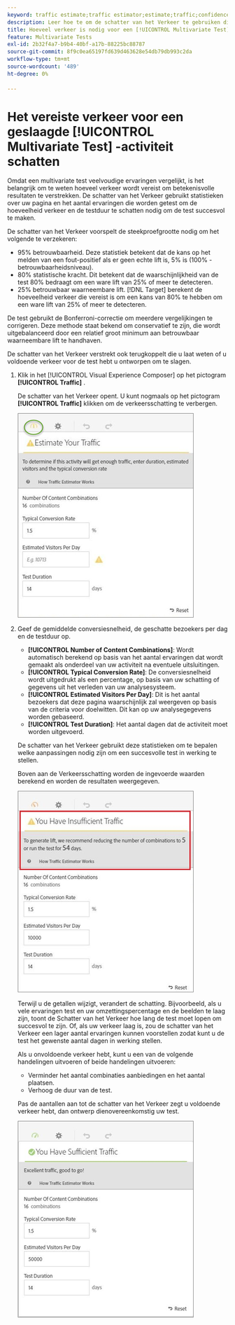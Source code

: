 ```yaml
---
keyword: traffic estimate;traffic estimator;estimate;traffic;confidence;statistical power;lift;bonferroni;conversion rate;visitors per day;duration
description: Leer hoe te om de schatter van het Verkeer te gebruiken die u laat weten of hebt u voldoende verkeer voor uw  [!DNL Adobe Target] [!UICONTROL Multivariate Test] activiteit om te slagen.
title: Hoeveel verkeer is nodig voor een [!UICONTROL Multivariate Test] (MVT) activiteit?
feature: Multivariate Tests
exl-id: 2b32f4a7-b9b4-40bf-a17b-88225bc88787
source-git-commit: 8f9c0ea65197fd639d463628e54db79db993c2da
workflow-type: tm+mt
source-wordcount: '489'
ht-degree: 0%

---
```


# Het vereiste verkeer voor een geslaagde [!UICONTROL Multivariate Test] -activiteit schatten

Omdat een multivariate test veelvoudige ervaringen vergelijkt, is het belangrijk om te weten hoeveel verkeer wordt vereist om betekenisvolle resultaten te verstrekken. De schatter van het Verkeer gebruikt statistieken over uw pagina en het aantal ervaringen die worden getest om de hoeveelheid verkeer en de testduur te schatten nodig om de test succesvol te maken.

De schatter van het Verkeer voorspelt de steekproefgrootte nodig om het volgende te verzekeren:

* 95% betrouwbaarheid. Deze statistiek betekent dat de kans op het melden van een fout-positief als er geen echte lift is, 5% is (100% - betrouwbaarheidsniveau).
* 80% statistische kracht. Dit betekent dat de waarschijnlijkheid van de test 80% bedraagt om een ware lift van 25% of meer te detecteren.
* 25% betrouwbaar waarneembare lift. [!DNL Target] berekent de hoeveelheid verkeer die vereist is om een kans van 80% te hebben om een ware lift van 25% of meer te detecteren.

De test gebruikt de Bonferroni-correctie om meerdere vergelijkingen te corrigeren. Deze methode staat bekend om conservatief te zijn, die wordt uitgebalanceerd door een relatief groot minimum aan betrouwbaar waarneembare lift te handhaven.

De schatter van het Verkeer verstrekt ook terugkoppelt die u laat weten of u voldoende verkeer voor de test hebt u ontworpen om te slagen.

1. Klik in het [!UICONTROL Visual Experience Composer] op het pictogram **[!UICONTROL Traffic]** .

   De schatter van het Verkeer opent. U kunt nogmaals op het pictogram **[!UICONTROL Traffic]** klikken om de verkeersschatting te verbergen.

   ![ schatmatorempty beeld ](assets/estimatorempty.png)

1. Geef de gemiddelde conversiesnelheid, de geschatte bezoekers per dag en de testduur op.

   * **[!UICONTROL Number of Content Combinations]**: Wordt automatisch berekend op basis van het aantal ervaringen dat wordt gemaakt als onderdeel van uw activiteit na eventuele uitsluitingen.
   * **[!UICONTROL Typical Conversion Rate]**: De conversiesnelheid wordt uitgedrukt als een percentage, op basis van uw schatting of gegevens uit het verleden van uw analysesysteem.
   * **[!UICONTROL Estimated Visitors Per Day]**: Dit is het aantal bezoekers dat deze pagina waarschijnlijk zal weergeven op basis van de criteria voor doelwitten. Dit kan op uw analysegegevens worden gebaseerd.
   * **[!UICONTROL Test Duration]**: Het aantal dagen dat de activiteit moet worden uitgevoerd.

   De schatter van het Verkeer gebruikt deze statistieken om te bepalen welke aanpassingen nodig zijn om een succesvolle test in werking te stellen.

   Boven aan de Verkeersschatting worden de ingevoerde waarden berekend en worden de resultaten weergegeven.

   ![ schatten ontoereikende beeld ](assets/estimatorinsufficient.png)

   Terwijl u de getallen wijzigt, verandert de schatting. Bijvoorbeeld, als u vele ervaringen test en uw omzettingspercentage en de beelden te laag zijn, toont de Schatter van het Verkeer hoe lang de test moet lopen om succesvol te zijn. Of, als uw verkeer laag is, zou de schatter van het Verkeer een lager aantal ervaringen kunnen voorstellen zodat kunt u de test het gewenste aantal dagen in werking stellen.

   Als u onvoldoende verkeer hebt, kunt u een van de volgende handelingen uitvoeren of beide handelingen uitvoeren:

   * Verminder het aantal combinaties aanbiedingen en het aantal plaatsen.
   * Verhoog de duur van de test.

   Pas de aantallen aan tot de schatter van het Verkeer zegt u voldoende verkeer hebt, dan ontwerp dienovereenkomstig uw test.

   ![ schatter beeld ](assets/estimatorok.png)

